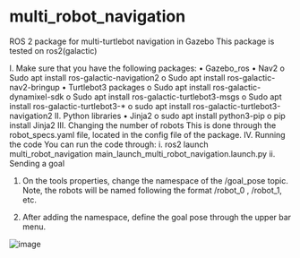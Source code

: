# multi_robot_navigation
ROS 2 package for multi-turtlebot navigation in Gazebo
This package is tested on ros2(galactic)

I.	Make sure that you have the following packages:
•	Gazebo_ros
•	Nav2
o	Sudo apt install ros-galactic-navigation2
o	Sudo apt install ros-galactic-nav2-bringup
•	Turtlebot3 packages
o	Sudo apt install ros-galactic-dynamixel-sdk
o	Sudo apt install ros-galactic-turtlebot3-msgs
o	Sudo apt install ros-galactic-turtlebot3-*
o	sudo apt install ros-galactic-turtlebot3-navigation2
II.	Python libraries
•	Jinja2 
o	sudo apt install python3-pip
o	pip install Jinja2
III.	Changing the number of robots 
This is done through the robot_specs.yaml file, located in the config file of the package.
IV.	Running the code 
You can run the code through:
i.	ros2 launch multi_robot_navigation main_launch_multi_robot_navigation.launch.py
ii.	Sending a goal 
1.	On the tools properties, change the namespace of the /goal_pose topic. Note, the robots will be named following the format /robot_0 , /robot_1, etc.
 
2.	After adding the namespace, define the goal pose through the upper bar menu.

 
![image](https://user-images.githubusercontent.com/63425641/229776761-4be4790b-7423-48a8-96cd-24ac702de977.png)
